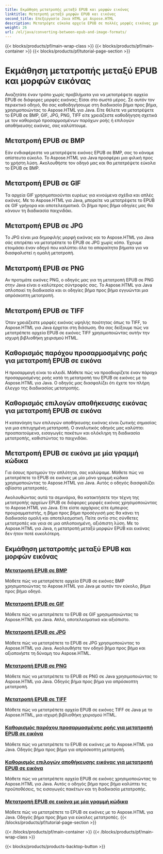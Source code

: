 ```yaml
---
title: Εκμάθηση μετατροπής μεταξύ EPUB και μορφών εικόνας
linktitle: Μετατροπή μεταξύ μορφών EPUB και εικόνας
second_title: Επεξεργασία Java HTML με Aspose.HTML
description: Μετατρέψτε εύκολα αρχεία EPUB σε πολλές μορφές εικόνας χρησιμοποιώντας το Aspose.HTML για Java. Οδηγός βήμα προς βήμα για απρόσκοπτες μετατροπές.
weight: 26
url: /el/java/converting-between-epub-and-image-formats/
---
```


{{< blocks/products/pf/main-wrap-class >}}
{{< blocks/products/pf/main-container >}}
{{< blocks/products/pf/tutorial-page-section >}}

# Εκμάθηση μετατροπής μεταξύ EPUB και μορφών εικόνας


Αναζητάτε έναν τρόπο χωρίς προβλήματα για να μετατρέψετε αρχεία EPUB σε διάφορες μορφές εικόνας; Είσαι στο σωστό μέρος. Σε αυτόν τον περιεκτικό οδηγό, θα σας καθοδηγήσουμε στη διαδικασία βήμα προς βήμα, χρησιμοποιώντας το Aspose.HTML για Java. Είτε θέλετε να μετατρέψετε το EPUB σε BMP, GIF, JPG, PNG, TIFF είτε χρειάζεστε καθοδήγηση σχετικά με τον καθορισμό προσαρμοσμένων παρόχων ροής ή επιλογών αποθήκευσης εικόνας, σας καλύπτουμε.

## Μετατροπή EPUB σε BMP
Εάν ενδιαφέρεστε να μετατρέψετε εικόνες EPUB σε BMP, σας το κάναμε απίστευτα εύκολο. Το Aspose.HTML για Java προσφέρει μια φιλική προς το χρήστη λύση. Ακολουθήστε τον οδηγό μας και θα μετατρέψετε εύκολα το EPUB σε BMP. 

## Μετατροπή EPUB σε GIF
Τα αρχεία GIF χρησιμοποιούνται ευρέως για κινούμενα σχέδια και απλές εικόνες. Με το Aspose.HTML για Java, μπορείτε να μετατρέψετε το EPUB σε GIF γρήγορα και αποτελεσματικά. Οι βήμα προς βήμα οδηγίες μας θα κάνουν τη διαδικασία παιχνιδάκι.

## Μετατροπή EPUB σε JPG
Το JPG είναι μια δημοφιλής μορφή εικόνας και το Aspose.HTML για Java σάς επιτρέπει να μετατρέπετε το EPUB σε JPG χωρίς κόπο. Έχουμε ετοιμάσει έναν οδηγό που καλύπτει όλα τα απαραίτητα βήματα για να διασφαλιστεί η ομαλή μετατροπή.

## Μετατροπή EPUB σε PNG
Αν προτιμάτε εικόνες PNG, ο οδηγός μας για τη μετατροπή EPUB σε PNG στην Java είναι ο καλύτερος σύντροφός σας. Το Aspose.HTML για Java απλοποιεί τη διαδικασία και οι οδηγίες βήμα προς βήμα εγγυώνται μια απρόσκοπτη μετατροπή.

## Μετατροπή EPUB σε TIFF
Όταν χρειάζεστε μορφές εικόνας υψηλής ποιότητας όπως το TIFF, το Aspose.HTML για Java έρχεται στη διάσωση. Θα σας δείξουμε πώς να μετατρέπετε αρχεία EPUB σε εικόνες TIFF χρησιμοποιώντας αυτήν την ισχυρή βιβλιοθήκη χειρισμού HTML.

## Καθορισμός παρόχου προσαρμοσμένης ροής για μετατροπή EPUB σε εικόνα
Η προσαρμογή είναι το κλειδί. Μάθετε πώς να προσδιορίζετε έναν πάροχο προσαρμοσμένης ροής κατά τη μετατροπή του EPUB σε εικόνες με το Aspose.HTML για Java. Ο οδηγός μας διασφαλίζει ότι έχετε τον πλήρη έλεγχο της διαδικασίας μετατροπής.

## Καθορισμός επιλογών αποθήκευσης εικόνας για μετατροπή EPUB σε εικόνα
Η κατανόηση των επιλογών αποθήκευσης εικόνας είναι ζωτικής σημασίας για μια επιτυχημένη μετατροπή. Ο αναλυτικός οδηγός μας καλύπτει προαπαιτούμενα, εισαγωγές πακέτων και ολόκληρη τη διαδικασία μετατροπής, καθιστώντας το παιχνιδάκι.

## Μετατροπή EPUB σε εικόνα με μία γραμμή κώδικα
Για όσους προτιμούν την απλότητα, σας καλύψαμε. Μάθετε πώς να μετατρέπετε το EPUB σε εικόνες με μία μόνο γραμμή κώδικα χρησιμοποιώντας το Aspose.HTML για Java. Αυτός ο οδηγός διασφαλίζει αβίαστα μετατροπές.

Ακολουθώντας αυτά τα σεμινάρια, θα κατακτήσετε την τέχνη της μετατροπής αρχείων EPUB σε διάφορες μορφές εικόνας χρησιμοποιώντας το Aspose.HTML για Java. Είτε είστε αρχάριος είτε έμπειρος προγραμματιστής, η βήμα προς βήμα προσέγγισή μας θα κάνει τη διαδικασία ομαλή και αποτελεσματική. Πείτε αντίο στις σύνθετες μετατροπές και γεια σε μια απλοποιημένη, αξιόπιστη λύση. Με το Aspose.HTML για Java, η μετατροπή μεταξύ μορφών EPUB και εικόνας δεν ήταν ποτέ ευκολότερη.
## Εκμάθηση μετατροπής μεταξύ EPUB και μορφών εικόνας
### [Μετατροπή EPUB σε BMP](./convert-epub-to-bmp/)
Μάθετε πώς να μετατρέπετε αρχεία EPUB σε εικόνες BMP χρησιμοποιώντας το Aspose.HTML για Java με αυτόν τον εύκολο, βήμα προς βήμα οδηγό.
### [Μετατροπή EPUB σε GIF](./convert-epub-to-gif/)
Μάθετε πώς να μετατρέπετε το EPUB σε GIF χρησιμοποιώντας το Aspose.HTML για Java. Απλό, αποτελεσματικό και αξιόπιστο.
### [Μετατροπή EPUB σε JPG](./convert-epub-to-jpg/)
Μάθετε πώς να μετατρέπετε το EPUB σε JPG χρησιμοποιώντας το Aspose.HTML για Java. Ακολουθήστε τον οδηγό βήμα προς βήμα και αξιοποιήστε τη δύναμη του Aspose.HTML.
### [Μετατροπή EPUB σε PNG](./convert-epub-to-png/)
Μάθετε πώς να μετατρέπετε το EPUB σε PNG σε Java χρησιμοποιώντας το Aspose.HTML για Java. Οδηγός βήμα προς βήμα για απρόσκοπτη μετατροπή.
### [Μετατροπή EPUB σε TIFF](./convert-epub-to-tiff/)
Μάθετε πώς να μετατρέπετε αρχεία EPUB σε εικόνες TIFF σε Java με το Aspose.HTML, μια ισχυρή βιβλιοθήκη χειρισμού HTML.
### [Καθορισμός παρόχου προσαρμοσμένης ροής για μετατροπή EPUB σε εικόνα](./convert-epub-to-image-specify-custom-stream-provider/)
Μάθετε πώς να μετατρέπετε το EPUB σε εικόνες με το Aspose.HTML για Java. Οδηγός βήμα προς βήμα για απρόσκοπτη μετατροπή.
### [Καθορισμός επιλογών αποθήκευσης εικόνας για μετατροπή EPUB σε εικόνα](./convert-epub-to-image-specify-image-save-options/)
Μάθετε πώς να μετατρέπετε αρχεία EPUB σε εικόνες χρησιμοποιώντας το Aspose.HTML για Java. Αυτός ο οδηγός βήμα προς βήμα καλύπτει τις προϋποθέσεις, τις εισαγωγές πακέτων και τη διαδικασία μετατροπής.
### [Μετατροπή EPUB σε εικόνα με μία γραμμή κώδικα](./convert-epub-to-image-single-line/)
Μάθετε πώς να μετατρέπετε το EPUB σε εικόνες με το Aspose.HTML για Java. Οδηγός βήμα προς βήμα για εύκολες μετατροπές.
{{< /blocks/products/pf/tutorial-page-section >}}

{{< /blocks/products/pf/main-container >}}
{{< /blocks/products/pf/main-wrap-class >}}

{{< blocks/products/products-backtop-button >}}
